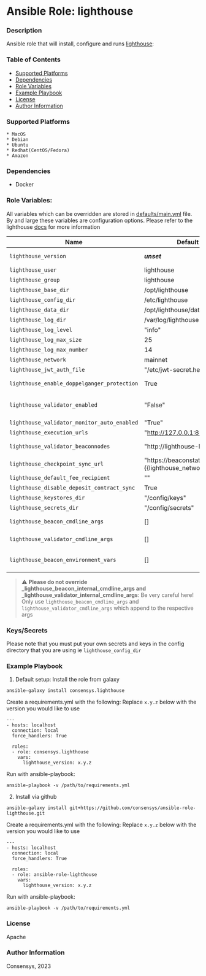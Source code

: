 # Ansible Role: lighthouse

### Description
Ansible role that will install, configure and runs [lighthouse](https://lighthouse-book.sigmaprime.io/docker.html):

### Table of Contents
  - [Supported Platforms](#supported-platforms)
  - [Dependencies](#dependencies)
  - [Role Variables](#role-variables)
  - [Example Playbook](#example-playbook)
  - [License](#license)
  - [Author Information](#author-information)

### Supported Platforms
```
* MacOS
* Debian
* Ubuntu
* Redhat(CentOS/Fedora)
* Amazon
```

### Dependencies

* Docker

### Role Variables:

All variables which can be overridden are stored in [defaults/main.yml](defaults/main.yml) file. By and large these variables are configuration options. Please refer to the lighthouse [docs](https://lighthouse-book.sigmaprime.io/) for more information

| Name                           | Default Value                      |  Description                                                                                                        |
|--------------------------------|------------------------------------|---------------------------------------------------------------------------------------------------------------------|
| `lighthouse_version`             | ___unset___                        | __REQUIRED__ Version of lighthouse to install and run.                                                            |
| `lighthouse_user`                | lighthouse                         | lighthouse user                                                                                                   |
| `lighthouse_group`               | lighthouse                         | lighthouse group                                                                                                  |
| `lighthouse_base_dir`            | /opt/lighthouse                    | Path to install to                                                                                                  |
| `lighthouse_config_dir`          | /etc/lighthouse                    | Path for default configuration                                                                                      |
| `lighthouse_data_dir`            | /opt/lighthouse/data               | Path for data directory                                                                                             |
| `lighthouse_log_dir`             | /var/log/lighthouse                | Path for logs directory                                                                                             |
| `lighthouse_log_level`           | "info"                             | Log level                                                                                                           |
| `lighthouse_log_max_size`        | 25                                 | Log file size in MB to trigger rotation |
| `lighthouse_log_max_number`      | 14                                 | Number of rotated log files to retain |
| `lighthouse_network`             | mainnet                            | Predefined network configuration                                                                                    |
| `lighthouse_jwt_auth_file`       | "/etc/jwt-secret.hex"              | Path of the JWT file                                                                                                |
| `lighthouse_enable_doppelganger_protection` | True                    | Doppleganger protection enabled by default                                                                          |
| `lighthouse_validator_enabled`              | "False"                 | Whether to run in validator mode - please note that the secrets and keys need to be copied by you                   |
| `lighthouse_validator_monitor_auto_enabled` | "True"                  | Validator monitor auto enabled by default                                                                           |
| `lighthouse_execution_urls`                 | "http://127.0.0.1:8551" | The elc execution url                                                                                               |
| `lighthouse_validator_beaconnodes`          | "http://lighthouse-beacon:9596" | The beacon endpoint for the validator to use                                                                |
| `lighthouse_checkpoint_sync_url`            | "https://beaconstate-{{lighthouse_network}}.chainsafe.io" | Checkpoint sync to speed things up                                                |
| `lighthouse_default_fee_recipient`          | ""                     | The default fee recepient address                                                                                    |
| `lighthouse_disable_deposit_contract_sync`  | True                   |  The deposit_contract_sync for validators                                                                            |
| `lighthouse_keystores_dir`  | "/config/keys"                         |  The keys directory for validators                                                                                   |
| `lighthouse_secrets_dir`    | "/config/secrets"                      |  The secrets directory for validators                                                                                |
| `lighthouse_beacon_cmdline_args`        | []                         |  List of cli args to append to the internal _lighthouse_beacon_internal_cmdline_args                                  |
| `lighthouse_validator_cmdline_args`    | []                          |  List of cli args to append to the internal _lighthouse_validator_internal_cmdline_args                               |
| `lighthouse_beacon_environment_vars`   | []                          |  List of Environment variables to add to the systemd file for lighthouse-beacon, e.g `RUST_LOG=ERROR`                 |

> :warning: **Please do not override _lighthouse_beacon_internal_cmdline_args and _lighthouse_validator_internal_cmdline_args**: Be very careful here! Only use `lighthouse_beacon_cmdline_args` and `lighthouse_validator_cmdline_args` which append to the respective args

### Keys/Secrets
Please note that you must put your own secrets and keys in the config directory that you are using ie `lighthouse_config_dir`

### Example Playbook

1. Default setup:
Install the role from galaxy
```
ansible-galaxy install consensys.lighthouse
```

Create a requirements.yml with the following:
Replace `x.y.z` below with the version you would like to use
```
---
- hosts: localhost
  connection: local
  force_handlers: True

  roles:
  - role: consensys.lighthouse
    vars:
      lighthouse_version: x.y.z

```

Run with ansible-playbook:
```
ansible-playbook -v /path/to/requirements.yml
```


2. Install via github

```
ansible-galaxy install git+https://github.com/consensys/ansible-role-lighthouse.git
```

Create a requirements.yml with the following:
Replace `x.y.z` below with the version you would like to use
```
---
- hosts: localhost
  connection: local
  force_handlers: True

  roles:
  - role: ansible-role-lighthouse
    vars:
      lighthouse_version: x.y.z

```

Run with ansible-playbook:
```
ansible-playbook -v /path/to/requirements.yml
```


### License

Apache


### Author Information

Consensys, 2023
